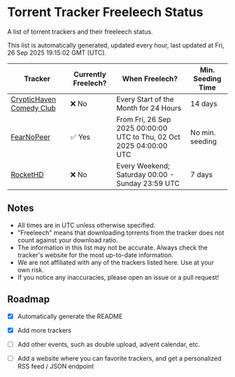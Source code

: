 
# Torrent Tracker Freeleech Status

A list of torrent trackers and their freeleech status.

This list is automatically generated, updated every hour, last updated at Fri, 26 Sep 2025 19:15:02 GMT (UTC).

| Tracker | Currently Freelech? | When Freelech? | Min. Seeding Time |
|---------|---------------------|----------------|-------------------|
| [CrypticHaven Comedy Club](https://cryptichaven.org) | ❌ No | Every Start of the Month for 24 Hours | 14 days |
| [FearNoPeer](https://fearnopeer.com) | ✅ Yes | From Fri, 26 Sep 2025 00:00:00 UTC to Thu, 02 Oct 2025 04:00:00 UTC | No min. seeding |
| [RocketHD](https://rocket-hd.cc) | ❌ No | Every Weekend; Saturday 00:00 - Sunday 23:59 UTC | 7 days |

## Notes

- All times are in UTC unless otherwise specified.
- "Freeleech" means that downloading torrents from the tracker does not count against your download ratio.
- The information in this list may not be accurate. Always check the tracker's website for the most up-to-date information.
- We are not affiliated with any of the trackers listed here. Use at your own risk.
- If you notice any inaccuracies, please open an issue or a pull request!

## Roadmap

- [x] Automatically generate the README
- [x] Add more trackers
- [ ] Add other events, such as double upload, advent calendar, etc.
- [ ] Add a website where you can favorite trackers, and get a personalized RSS feed / JSON endpoint

